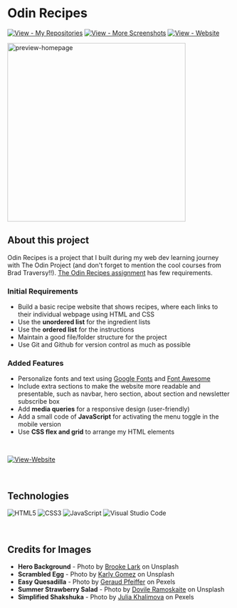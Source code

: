 # Odin Recipes

[![View - My Repositories](https://img.shields.io/badge/View-My_Repositories-E76F51?logo=GitHub)](https://github.com/chanronnie?tab=repositories)
[![View - More Screenshots](https://img.shields.io/badge/View-More_Screenshots-D2649A?logo=GitHub)](./images/website-preview/)
[![View - Website ](https://img.shields.io/badge/View-Website-219C90)](https://chanronnie.github.io/the_odin_project/odin-recipes/)

<img src="./images/website-preview/preview-homepage.png" width="400" alt="preview-homepage">

## About this project

Odin Recipes is a project that I built during my web dev learning journey with The Odin Project (and don't forget to mention the cool courses from Brad Traversy!!). [The Odin Recipes assignment](https://www.theodinproject.com/lessons/foundations-recipes) has few requirements.

### Initial Requirements

- Build a basic recipe website that shows recipes, where each links to their individual webpage using HTML and CSS
- Use the **unordered list** for the ingredient lists
- Use the **ordered list** for the instructions
- Maintain a good file/folder structure for the project
- Use Git and Github for version control as much as possible

### Added Features

- Personalize fonts and text using [Google Fonts](https://fonts.google.com/) and [Font Awesome](https://fontawesome.com/)
- Include extra sections to make the website more readable and presentable, such as navbar, hero section, about section and newsletter subscribe box
- Add **media queries** for a responsive design (user-friendly)
- Add a small code of **JavaScript** for activating the menu toggle in the mobile version
- Use **CSS flex and grid** to arrange my HTML elements

<br>

[![View-Website ](https://img.shields.io/badge/View-Website-219C90?style=for-the-badge)](https://chanronnie.github.io/the_odin_project/odin-recipes/)

<br>

## Technologies

![HTML5](https://img.shields.io/badge/html5-%23E34F26.svg?style=for-the-badge&logo=html5&logoColor=white) ![CSS3](https://img.shields.io/badge/css3-%231572B6.svg?style=for-the-badge&logo=css3&logoColor=white) ![JavaScript](https://img.shields.io/badge/javascript-%23323330.svg?style=for-the-badge&logo=javascript&logoColor=%23F7DF1E) ![Visual Studio Code](https://img.shields.io/badge/Visual%20Studio%20Code-0078d7.svg?style=for-the-badge&logo=visual-studio-code&logoColor=white)

<br>

## Credits for Images

- **Hero Background** - Photo by [Brooke Lark](https://unsplash.com/@brookelark) on Unsplash
- **Scrambled Egg** - Photo by [Karly Gomez](https://unsplash.com/@karlygomez) on Unsplash
- **Easy Quesadilla** - Photo by [Geraud Pfeiffer](https://www.pexels.com/@geraud-pfeiffer/) on Pexels
- **Summer Strawberry Salad** - Photo by [Dovile Ramoskaite](https://unsplash.com/@dovilerm) on Unsplash
- **Simplified Shakshuka** - Photo by [Julia Khalimova](https://www.pexels.com/@julia-khalimova-826746/) on Pexels
